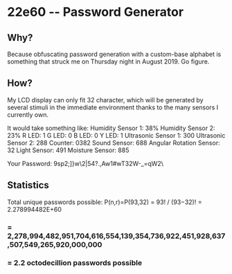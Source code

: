 # 22e60 -- Password Generator

## Why?

Because obfuscating password generation with a custom-base alphabet is something that struck me on Thursday night in August 2019. Go figure.

## How?

My LCD display can only fit 32 character, which will be generated by several stimuli in the immediate environment thanks to the many sensors I currently own.

It would take something like:
Humidity Sensor 1: 38%
Humidity Sensor 2: 23%
R LED: 1
G LED: 0
B LED: 0
Y LED: 1
Ultrasonic Sensor 1: 300
Ultrasonic Sensor 2: 288
Counter: 0382
Sound Sensor: 688
Angular Rotation Sensor: 32
Light Sensor: 491
Moisture Sensor: 885

Your Password: 9sp2;]}w\2|54?.,Aw1#wT32W-_=qW2\

## Statistics

Total unique passwords possible:
P(n,r)=P(93,32)
= 93! / (93−32)!
= 2.278994482E+60
### = 2,278,994,482,951,704,616,554,139,354,736,922,451,928,637,507,549,265,920,000,000
### = 2.2 octodecillion passwords possible
